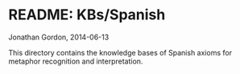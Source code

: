 # README: KBs/Spanish
Jonathan Gordon, 2014-06-13

This directory contains the knowledge bases of Spanish axioms for
metaphor recognition and interpretation.
